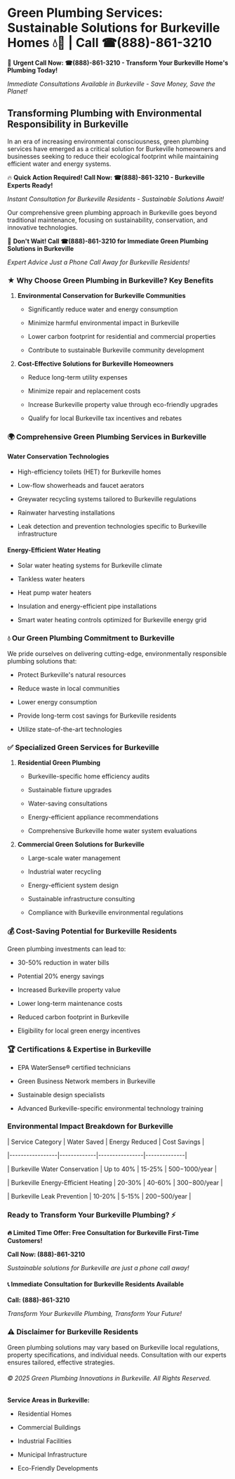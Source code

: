 # Green Plumbing Services: Sustainable Solutions for Burkeville Homes 💧🌿 | Call ☎(888)-861-3210

🚨 **Urgent Call Now: ☎(888)-861-3210 - Transform Your Burkeville Home's Plumbing Today!**
*Immediate Consultations Available in Burkeville - Save Money, Save the Planet!*

## Transforming Plumbing with Environmental Responsibility in Burkeville

In an era of increasing environmental consciousness, green plumbing services have emerged as a critical solution for Burkeville homeowners and businesses seeking to reduce their ecological footprint while maintaining efficient water and energy systems. 

🔥 **Quick Action Required! Call Now: ☎(888)-861-3210 - Burkeville Experts Ready!**
*Instant Consultation for Burkeville Residents - Sustainable Solutions Await!*

Our comprehensive green plumbing approach in Burkeville goes beyond traditional maintenance, focusing on sustainability, conservation, and innovative technologies.

🚨 **Don't Wait! Call ☎(888)-861-3210 for Immediate Green Plumbing Solutions in Burkeville**
*Expert Advice Just a Phone Call Away for Burkeville Residents!*

### ★ Why Choose Green Plumbing in Burkeville? Key Benefits

1. **Environmental Conservation for Burkeville Communities** 
   - Significantly reduce water and energy consumption
   - Minimize harmful environmental impact in Burkeville
   - Lower carbon footprint for residential and commercial properties
   - Contribute to sustainable Burkeville community development

2. **Cost-Effective Solutions for Burkeville Homeowners** 
   - Reduce long-term utility expenses
   - Minimize repair and replacement costs
   - Increase Burkeville property value through eco-friendly upgrades
   - Qualify for local Burkeville tax incentives and rebates

### 🌍 Comprehensive Green Plumbing Services in Burkeville

#### Water Conservation Technologies
- High-efficiency toilets (HET) for Burkeville homes
- Low-flow showerheads and faucet aerators
- Greywater recycling systems tailored to Burkeville regulations
- Rainwater harvesting installations
- Leak detection and prevention technologies specific to Burkeville infrastructure

#### Energy-Efficient Water Heating
- Solar water heating systems for Burkeville climate
- Tankless water heaters
- Heat pump water heaters
- Insulation and energy-efficient pipe installations
- Smart water heating controls optimized for Burkeville energy grid

### 💧 Our Green Plumbing Commitment to Burkeville

We pride ourselves on delivering cutting-edge, environmentally responsible plumbing solutions that:
- Protect Burkeville's natural resources
- Reduce waste in local communities
- Lower energy consumption
- Provide long-term cost savings for Burkeville residents
- Utilize state-of-the-art technologies

### ✅ Specialized Green Services for Burkeville

1. **Residential Green Plumbing**
   - Burkeville-specific home efficiency audits
   - Sustainable fixture upgrades
   - Water-saving consultations
   - Energy-efficient appliance recommendations
   - Comprehensive Burkeville home water system evaluations

2. **Commercial Green Solutions for Burkeville**
   - Large-scale water management
   - Industrial water recycling
   - Energy-efficient system design
   - Sustainable infrastructure consulting
   - Compliance with Burkeville environmental regulations

### 💰 Cost-Saving Potential for Burkeville Residents

Green plumbing investments can lead to:
- 30-50% reduction in water bills
- Potential 20% energy savings
- Increased Burkeville property value
- Lower long-term maintenance costs
- Reduced carbon footprint in Burkeville
- Eligibility for local green energy incentives

### 🏆 Certifications & Expertise in Burkeville

- EPA WaterSense® certified technicians
- Green Business Network members in Burkeville
- Sustainable design specialists
- Advanced Burkeville-specific environmental technology training

### Environmental Impact Breakdown for Burkeville

| Service Category | Water Saved | Energy Reduced | Cost Savings |
|-----------------|-------------|----------------|--------------|
| Burkeville Water Conservation | Up to 40% | 15-25% | $500-$1000/year |
| Burkeville Energy-Efficient Heating | 20-30% | 40-60% | $300-$800/year |
| Burkeville Leak Prevention | 10-20% | 5-15% | $200-$500/year |

### Ready to Transform Your Burkeville Plumbing? ⚡

**🔥 Limited Time Offer: Free Consultation for Burkeville First-Time Customers!**

**Call Now: (888)-861-3210**
*Sustainable solutions for Burkeville are just a phone call away!*

#### 📞 Immediate Consultation for Burkeville Residents Available

**Call: (888)-861-3210**
*Transform Your Burkeville Plumbing, Transform Your Future!*

### ⚠️ Disclaimer for Burkeville Residents

Green plumbing solutions may vary based on Burkeville local regulations, property specifications, and individual needs. Consultation with our experts ensures tailored, effective strategies.

###### © 2025 Green Plumbing Innovations in Burkeville. All Rights Reserved.

**Service Areas in Burkeville:** 
- Residential Homes
- Commercial Buildings
- Industrial Facilities
- Municipal Infrastructure
- Eco-Friendly Developments